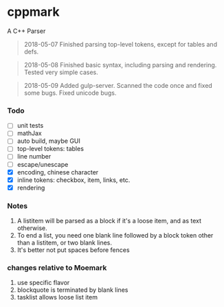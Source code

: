 # cppmark
A C++ Parser

>2018-05-07
Finished parsing top-level tokens, except for tables and defs.

>2018-05-08
Finished basic syntax, including parsing and rendering. Tested
very simple cases.

>2018-05-09
Added gulp-server. Scanned the code once and fixed some bugs.
Fixed unicode bugs.

### Todo
- [ ] unit tests
- [ ] mathJax
- [ ] auto build, maybe GUI
- [ ] top-level tokens: tables
- [ ] line number
- [ ] escape/unescape
- [x] encoding, chinese character
- [x] inline tokens: checkbox, item, links, etc.
- [x] rendering

### Notes
1. A listitem will be parsed as a block if it's a loose item, 
and as text otherwise.
2. To end a list, you need one blank line followed by a block
 token other than a listitem, or two blank lines.  
3. It's better not put spaces before fences

### changes relative to Moemark
1. use specific flavor
2. blockquote is terminated by blank lines
3. tasklist allows loose list item